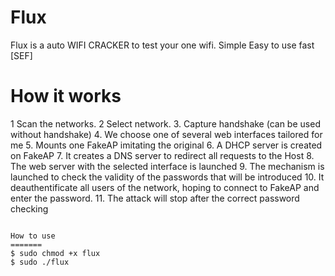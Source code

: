 Flux
======

Flux is a auto WIFI CRACKER to test your one wifi. Simple Easy to use fast 
[SEF]

How it works
=======

1 Scan the networks.
2 Select network.
3. Capture handshake (can be used without handshake)
4. We choose one of several web interfaces tailored for me 
5. Mounts one FakeAP imitating the original
6. A DHCP server is created on FakeAP
7. It creates a DNS server to redirect all requests to the Host
8. The web server with the selected interface is launched
9. The mechanism is launched to check the validity of the passwords that will be introduced
10. It deauthentificate all users of the network, hoping to connect to FakeAP and enter the password.
11. The attack will stop after the correct password checking



```

How to use
=======
$ sudo chmod +x flux
$ sudo ./flux
```
